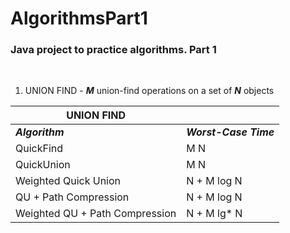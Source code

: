 # AlgorithmsPart1

### Java project to practice algorithms. Part 1

<br>

1. UNION FIND - ***M*** union-find operations on a set of ***N*** objects

| **UNION FIND** ||
| --| --|
| ***Algorithm*** | ***Worst-Case Time*** |
| QuickFind | M N |
| QuickUnion | M N |
| Weighted Quick Union | N + M log N |
| QU + Path Compression | N + M log N |
| Weighted QU + Path Compression | N + M lg* N |

